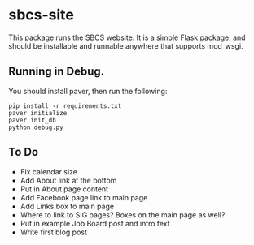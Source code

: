 sbcs-site
=========
This package runs the SBCS website. It is a simple Flask package, and should be installable and runnable anywhere that supports mod_wsgi.

## Running in Debug.

You should install paver, then run the following:

```
pip install -r requirements.txt
paver initialize
paver init_db
python debug.py
```
## To Do
- Fix calendar size 
- Add About link at the bottom
- Put in About page content 
- Add Facebook page link to main page
- Add Links box to main page 
- Where to link to SIG pages? Boxes on the main page as well? 
- Put in example Job Board post and intro text 
- Write first blog post 
